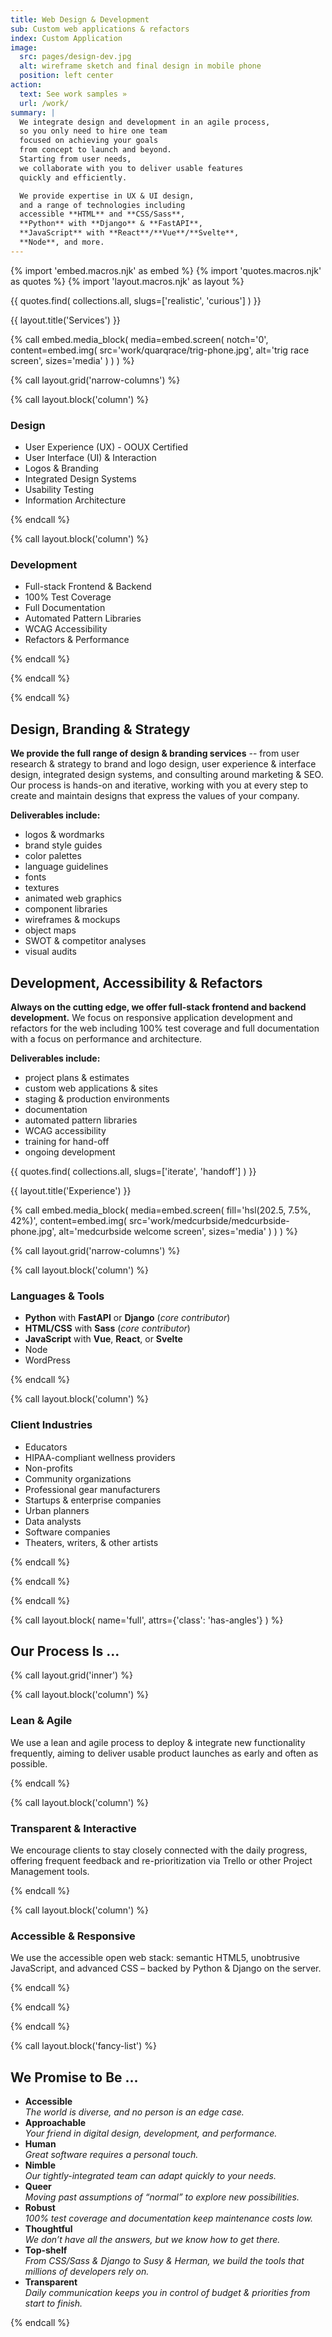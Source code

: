 ```yaml
---
title: Web Design & Development
sub: Custom web applications & refactors
index: Custom Application
image:
  src: pages/design-dev.jpg
  alt: wireframe sketch and final design in mobile phone
  position: left center
action:
  text: See work samples »
  url: /work/
summary: |
  We integrate design and development in an agile process,
  so you only need to hire one team
  focused on achieving your goals
  from concept to launch and beyond.
  Starting from user needs,
  we collaborate with you to deliver usable features
  quickly and efficiently.

  We provide expertise in UX & UI design,
  and a range of technologies including
  accessible **HTML** and **CSS/Sass**,
  **Python** with **Django** & **FastAPI**,
  **JavaScript** with **React**/**Vue**/**Svelte**,
  **Node**, and more.
---
```


{% import 'embed.macros.njk' as embed %}
{% import 'quotes.macros.njk' as quotes %}
{% import 'layout.macros.njk' as layout %}

{{ quotes.find(
  collections.all,
  slugs=['realistic', 'curious']
) }}

{{ layout.title('Services') }}

{% call embed.media_block(
  media=embed.screen(
    notch='0',
    content=embed.img(
      src='work/quarqrace/trig-phone.jpg',
      alt='trig race screen',
      sizes='media'
    )
  )
) %}

{% call layout.grid('narrow-columns') %}

{% call layout.block('column') %}

### Design

- User Experience (UX) - OOUX Certified
- User Interface (UI) & Interaction
- Logos & Branding
- Integrated Design Systems
- Usability Testing
- Information Architecture

{% endcall %}

{% call layout.block('column') %}

### Development

- Full-stack Frontend & Backend
- 100% Test Coverage
- Full Documentation
- Automated Pattern Libraries
- WCAG Accessibility
- Refactors & Performance

{% endcall %}

{% endcall %}

{% endcall %}

## Design, Branding & Strategy

**We provide the full range of design & branding services** --
from user research & strategy
to brand and logo design,
user experience & interface design,
integrated design systems,
and consulting around marketing & SEO.
Our process is hands-on and iterative,
working with you at every step
to create and maintain designs
that express the values of your company.

**Deliverables include:**
- logos & wordmarks
- brand style guides
- color palettes
- language guidelines
- fonts
- textures
- animated web graphics
- component libraries
- wireframes & mockups
- object maps
- SWOT & competitor analyses
- visual audits

## Development, Accessibility & Refactors

**Always on the cutting edge,
we offer full-stack frontend and backend development.**
We focus on responsive application development
and refactors for the web
including 100% test coverage
and full documentation
with a focus on
performance and architecture.

**Deliverables include:**
- project plans & estimates
- custom web applications & sites
- staging & production environments
- documentation
- automated pattern libraries
- WCAG accessibility
- training for hand-off
- ongoing development

{{ quotes.find(
  collections.all,
  slugs=['iterate', 'handoff']
) }}

{{ layout.title('Experience') }}

{% call embed.media_block(
  media=embed.screen(
    fill='hsl(202.5, 7.5%, 42%)',
    content=embed.img(
      src='work/medcurbside/medcurbside-phone.jpg',
      alt='medcurbside welcome screen',
      sizes='media'
    )
  )
) %}

{% call layout.grid('narrow-columns') %}

{% call layout.block('column') %}

### Languages & Tools

- **Python** with **FastAPI** or **Django** (*core contributor*)
- **HTML/CSS** with **Sass** (*core contributor*)
- **JavaScript** with **Vue**, **React**, or **Svelte**
- Node
- WordPress

{% endcall %}

{% call layout.block('column') %}

### Client Industries

- Educators
- HIPAA-compliant wellness providers
- Non-profits
- Community organizations
- Professional gear manufacturers
- Startups & enterprise companies
- Urban planners
- Data analysts
- Software companies
- Theaters, writers, & other artists

{% endcall %}

{% endcall %}

{% endcall %}


{% call layout.block(
  name='full',
  attrs={'class': 'has-angles'}
) %}

## Our Process Is ...

{% call layout.grid('inner') %}

{% call layout.block('column') %}

### Lean & Agile

We use a lean and agile process to deploy & integrate new functionality
frequently, aiming to deliver usable product launches as early and often as
possible.

{% endcall %}

{% call layout.block('column') %}

### Transparent & Interactive

We encourage clients to stay closely connected with the daily progress, offering
frequent feedback and re-prioritization via Trello or other Project Management
tools.

{% endcall %}

{% call layout.block('column') %}

### Accessible & Responsive

We use the accessible open web stack: semantic HTML5, unobtrusive JavaScript,
and advanced CSS – backed by Python & Django on the server.

{% endcall %}

{% endcall %}

{% endcall %}

{% call layout.block('fancy-list') %}

## We Promise to Be ...

- **Accessible** \
  *The world is diverse, and no person is an edge case.*
- **Approachable** \
  *Your friend in digital design, development, and performance.*
- **Human** \
  *Great software requires a personal touch.*
- **Nimble** \
  *Our tightly-integrated team can adapt quickly to your needs.*
- **Queer** \
  *Moving past assumptions of “normal” to explore new possibilities.*
- **Robust** \
  *100% test coverage and documentation keep maintenance costs low.*
- **Thoughtful** \
  *We don’t have all the answers, but we know how to get there.*
- **Top-shelf** \
  *From CSS/Sass & Django to Susy & Herman, we build the tools that millions
  of developers rely on.*
- **Transparent** \
  *Daily communication keeps you in control of budget & priorities from start
  to finish.*

{% endcall %}
